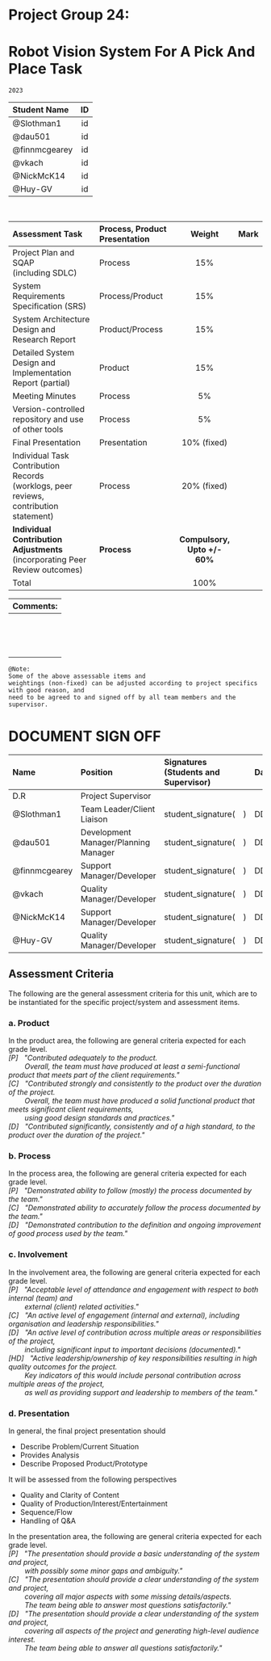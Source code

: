 <link rel="stylesheet" href="../styles/styles.css" type="text/css">

# Project Group 24:
<!--
	Co-Author: @dau501
	Editor(s):
	Year: 2023
-->

# Robot Vision System For A Pick And Place Task
`2023`

|Student Name|ID|
|:-|:-:|
|@Slothman1|id|
|@dau501|id|
|@finnmcgearey|id|
|@vkach|id|
|@NickMcK14|id|
|@Huy-GV|id|

<br/>

|Assessment Task|Process, Product Presentation|Weight|Mark|
|:-|:-|:-:|:-:|
|Project Plan and SQAP<br/>(including SDLC)|Process|15%|<br/>|
|System Requirements Specification (SRS)|Process/Product|15%|<br/>|
|System Architecture Design and Research Report|Product/Process|15%|<br/>|
|Detailed System Design and<br/>Implementation Report (partial)|Product|15%|<br/>|
|Meeting Minutes|Process|5%|<br/>|
|Version-controlled repository and use of other tools|Process|5%|<br/>|
|Final Presentation|Presentation|10% (fixed)|<br/>|
|Individual Task Contribution Records<br/>(worklogs, peer reviews, contribution statement)|Process|20% (fixed)|<br/>|
|**Individual Contribution Adjustments**<br/>(incorporating Peer Review outcomes)|**Process**|**Compulsory,**<br/>**Upto +/- 60%**|<br/>|
|Total|<br/>|100%|<br/>|

|Comments:|
|:-|
|<br/><br/><br/><br/>|

```gherkin
@Note:
Some of the above assessable items and
weightings (non-fixed) can be adjusted according to project specifics with good reason, and
need to be agreed to and signed off by all team members and the supervisor.
```

<div class="page"/><!-- page break -->

# DOCUMENT SIGN OFF
|Name|Position|Signatures (Students and Supervisor)|Date|
|:-|:-|:-|:-|
|D.R|Project Supervisor|<br/>|&emsp;/&emsp;/2023|
|@Slothman1|Team Leader/Client Liaison|student_signature(&emsp;)|DD/MM/2023|
|@dau501|Development Manager/Planning Manager|student_signature(&emsp;)|DD/MM/2023|
|@finnmcgearey|Support Manager/Developer|student_signature(&emsp;)|DD/MM/2023|
|@vkach|Quality Manager/Developer|student_signature(&emsp;)|DD/MM/2023|
|@NickMcK14|Support Manager/Developer|student_signature(&emsp;)|DD/MM/2023|
|@Huy-GV|Quality Manager/Developer|student_signature(&emsp;)|DD/MM/2023|

## Assessment Criteria
The following are the general assessment criteria for this unit, which are to be instantiated for the specific project/system and assessment items.

### a. Product
In the product area, the following are general criteria expected for each grade level.\
*[P] &nbsp; "Contributed adequately to the product.*\
&emsp;&emsp; *Overall, the team must have produced at least a semi-functional product that meets part of the client requirements."*\
*[C] &nbsp; "Contributed strongly and consistently to the product over the duration of the project.*\
&emsp;&emsp; *Overall, the team must have produced a solid functional product that meets significant client requirements,*\
&emsp;&emsp; *using good design standards and practices."*\
*[D] &nbsp; "Contributed significantly, consistently and of a high standard, to the product over the duration of the project."*

### b. Process
In the process area, the following are general criteria expected for each grade level.\
*[P] &nbsp; "Demonstrated ability to follow (mostly) the process documented by the team."*\
*[C] &nbsp; "Demonstrated ability to accurately follow the process documented by the team."*\
*[D] &nbsp; "Demonstrated contribution to the definition and ongoing improvement of good process used by the team."*

<div class="page"/><!-- page break -->

### c. Involvement
In the involvement area, the following are general criteria expected for each grade level.\
*[P] &nbsp; "Acceptable level of attendance and engagement with respect to both internal (team) and*\
&emsp;&emsp; *external (client) related activities."*\
*[C] &nbsp; "An active level of engagement (internal and external), including organisation and leadership responsibilities."*\
*[D] &nbsp; "An active level of contribution across multiple areas or responsibilities of the project,*\
&emsp;&emsp; *including significant input to important decisions (documented)."*\
*[HD] &nbsp; "Active leadership/ownership of key responsibilities resulting in high quality outcomes for the project.*\
&emsp;&emsp; *Key indicators of this would include personal contribution across multiple areas of the project,*\
&emsp;&emsp; *as well as providing support and leadership to members of the team."*

### d. Presentation
In general, the final project presentation should
* Describe Problem/Current Situation
* Provides Analysis
* Describe Proposed Product/Prototype

It will be assessed from the following perspectives
* Quality and Clarity of Content
* Quality of Production/Interest/Entertainment
* Sequence/Flow
* Handling of Q&A

In the presentation area, the following are general criteria expected for each grade level.\
*[P] &nbsp; "The presentation should provide a basic understanding of the system and project,*\
&emsp;&emsp; *with possibly some minor gaps and ambiguity."*\
*[C] &nbsp; "The presentation should provide a clear understanding of the system and project,*\
&emsp;&emsp; *covering all major aspects with some missing details/aspects.*\
&emsp;&emsp; *The team being able to answer most questions satisfactorily."*\
*[D] &nbsp; "The presentation should provide a clear understanding of the system and project,*\
&emsp;&emsp; *covering all aspects of the project and generating high-level audience interest.*\
&emsp;&emsp; *The team being able to answer all questions satisfactorily."*
